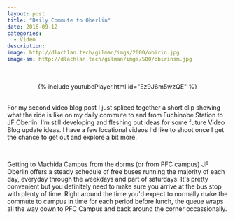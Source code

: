 ```yaml
---
layout: post
title: "Daily Commute to Oberlin"
date: 2016-09-12
categories:
  - Video
description: 
image: http://dlachlan.tech/gilman/imgs/2000/obirin.jpg
image-sm: http://dlachlan.tech/gilman/imgs/500/obirinsm.jpg
---
```


<br>

<center>
{% include youtubePlayer.html id="Ez9J6m5wzQE" %}
</center>

<br>

<p>For my second video blog post I just spliced together a short clip showing what the ride is like on my daily commute to and from Fuchinobe Station to JF Oberlin. I'm still developing and fleshing out ideas for some future Video Blog update ideas. I have a few locational videos I'd like to shoot once I get the chance to get out and explore a bit more.</p> 

<br>

<p>Getting to Machida Campus from the dorms (or from PFC campus) JF Oberlin offers a steady schedule of free buses running the majority of each day, everyday through the weekdays and part of saturdays. It's pretty convenient but you definitely need to make sure you arrive at the bus stop with plenty of time. Right around the time you'd expect to normally make the commute to campus in time for each period before lunch, the queue wraps all the way down to PFC Campus and back around the corner occassionally. 

<br><br>
